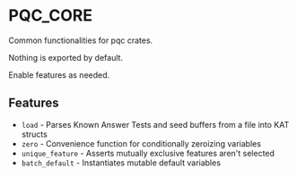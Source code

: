 # PQC_CORE

Common functionalities for pqc crates. 

Nothing is exported by default.

Enable features as needed.

## Features 

* `load` - Parses Known Answer Tests and seed buffers from a file into KAT structs
* `zero` - Convenience function for conditionally zeroizing variables
* `unique_feature` - Asserts mutually exclusive features aren't selected
* `batch_default` - Instantiates mutable default variables
